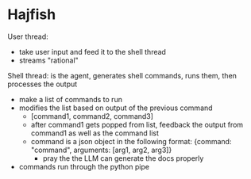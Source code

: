 # Hajfish

User thread:
- take user input and feed it to the shell thread
- streams "rational"

Shell thread: is the agent, generates shell commands, runs them, then processes the output
- make a list of commands to run
- modifies the list based on output of the previous command
	- [command1, command2, command3]
	- after command1 gets popped from list, feedback the output from command1 as well as the command list
	- command is a json object in the following format: {command: "command", arguments: [arg1, arg2, arg3]}
		- pray the the LLM can generate the docs properly
- commands run through the python pipe

